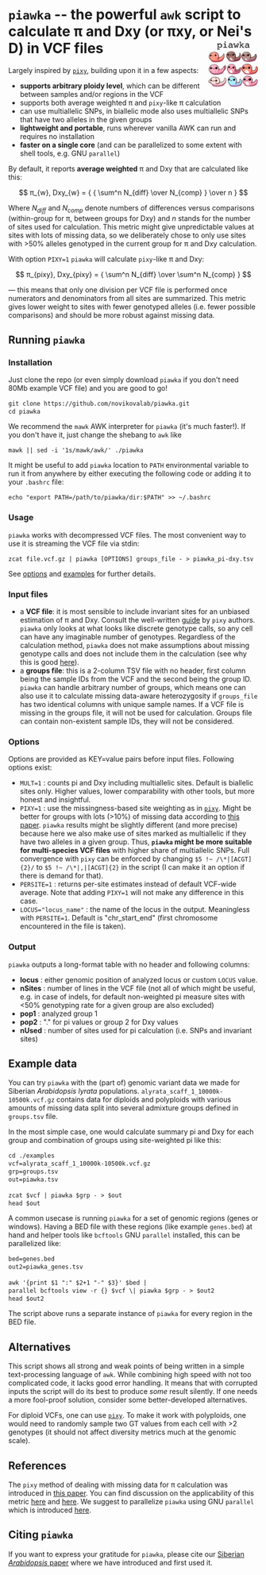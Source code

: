 ``piawka`` -- the powerful `awk` script to calculate π and Dxy (or πxy, or Nei's D) in VCF files <img src="logo/logo.png" align="right" width="20%">
==========

Largely inspired by [`pixy`](https://github.com/ksamuk/pixy), building upon it in a few aspects:

 - **supports arbitrary ploidy level**, which can be different between samples and/or regions in the VCF
 - supports both average weighted π and `pixy`-like π calculation
 - can use multiallelic SNPs, in biallelic mode also uses multiallelic SNPs that have two alleles in the given groups
 - **lightweight and portable**, runs wherever vanilla AWK can run and requires no installation
 - **faster on a single core** (and can be parallelized to some extent with shell tools, e.g. GNU `parallel`)

By default, it reports **average weighted** π and Dxy that are calculated like this:

$$ π_{w}, Dxy_{w} = { { \sum^n N_{diff} \over N_{comp} } \over n } $$

Where $N_{diff}$ and $N_{comp}$ denote numbers of differences versus comparisons (within-group for π, between groups for Dxy) and $n$ stands for the number of sites used for calculation. This metric might give unpredictable values at sites with lots of missing data, so we deliberately chose to only use sites with >50% alleles genotyped in the current group for π and Dxy calculation.

With option `PIXY=1` `piawka` will calculate `pixy`-like π and Dxy:

$$ π_{pixy}, Dxy_{pixy} = { \sum^n N_{diff} \over \sum^n N_{comp} } $$

— this means that only one division per VCF file is performed once numerators and denominators from all sites are summarized. This metric gives lower weight to sites with fewer genotyped alleles (i.e. fewer possible comparisons) and should be more robust against missing data.

## Running `piawka`

### Installation

Just clone the repo (or even simply download `piawka` if you don't need 80Mb example VCF file) and you are good to go!

```
git clone https://github.com/novikovalab/piawka.git
cd piawka
```

We recommend the `mawk` AWK interpreter for `piawka` (it's much faster!). If you don't have it, just change the shebang to `awk` like

```
mawk || sed -i '1s/mawk/awk/' ./piawka
```

It might be useful to add `piawka` location to `PATH` environmental variable to run it from anywhere by either executing the following code or adding it to your `.bashrc` file:

```
echo "export PATH=/path/to/piawka/dir:$PATH" >> ~/.bashrc
```

### Usage

`piawka` works with decompressed VCF files. The most convenient way to use it is streaming the VCF file via stdin:

```
zcat file.vcf.gz | piawka [OPTIONS] groups_file - > piawka_pi-dxy.tsv
```

See [options](#options) and [examples](#example-data) for further details.

### Input files

 - a **VCF file**: it is most sensible to include invariant sites for an unbiased estimation of π and Dxy. Consult the well-written [guide](https://pixy.readthedocs.io/en/latest/generating_invar/generating_invar.html) by `pixy` authors. `piawka` only looks at what looks like discrete genotype calls, so any cell can have any imaginable number of genotypes. Regardless of the calculation method, `piawka` does not make assumptions about missing genotype calls and does not include them in the calculation (see why this is good [here](https://pixy.readthedocs.io/en/latest/about.html)).
 - a **groups file**: this is a 2-column TSV file with no header, first column being the sample IDs from the VCF and the second being the group ID. `piawka` can handle arbitrary number of groups, which means one can also use it to calculate missing data-aware heterozygosity if `groups_file` has two identical columns with unique sample names. If a VCF file is missing in the groups file, it will not be used for calculation. Groups file can contain non-existent sample IDs, they will not be considered.

### Options

Options are provided as KEY=value pairs before input files. Following options exist:

 - `MULT=1` : counts pi and Dxy including multiallelic sites. Default is biallelic sites only. Higher values, lower comparability with other tools, but more honest and insightful.
 - `PIXY=1` : use the missingness-based site weighting as in [`pixy`](https://github.com/ksamuk/pixy). Might be better for groups with lots (>10%) of missing data according to [this paper](https://doi.org/10.1111/1755-0998.13707). `piawka` results might be slightly different (and more precise) because here we also make use of sites marked as multiallelic if they have two alleles in a given group. Thus, **`piawka` might be more suitable for multi-species VCF files** with higher share of multiallelic SNPs. Full convergence with `pixy` can be enforced by changing `$5 !~ /\*|[ACGT]{2}/` to `$5 !~ /\*|,|[ACGT]{2}` in the script (I can make it an option if there is demand for that).
 - `PERSITE=1` : returns per-site estimates instead of default VCF-wide average. Note that adding `PIXY=1` will not make any difference in this case.
 - `LOCUS="locus_name"` : the name of the locus in the output. Meaningless with `PERSITE=1`. Default is "chr\_start\_end" (first chromosome encountered in the file is taken).

### Output

`piawka` outputs a long-format table with no header and following columns:

 - **locus** : either genomic position of analyzed locus or custom `LOCUS` value.
 - **nSites** : number of lines in the VCF file (not all of which might be useful, e.g. in case of indels, for default non-weighted pi measure sites with <50% genotyping rate for a given group are also excluded)
 - **pop1** : analyzed group 1
 - **pop2** : "." for pi values or group 2 for Dxy values
 - **nUsed** : number of sites used for pi calculation (i.e. SNPs and invariant sites)

## Example data

You can try `piawka` with the (part of) genomic variant data we made for Siberian *Arabidopsis lyrata* populations. `alyrata_scaff_1_10000k-10500k.vcf.gz` contains data for diploids and polyploids with various amounts of missing data split into several admixture groups defined in `groups.tsv` file.

In the most simple case, one would calculate summary pi and Dxy for each group and combination of groups using site-weighted pi like this:

```
cd ./examples
vcf=alyrata_scaff_1_10000k-10500k.vcf.gz
grp=groups.tsv
out=piawka.tsv

zcat $vcf | piawka $grp - > $out
head $out
```

A common usecase is running `piawka` for a set of genomic regions (genes or windows). Having a BED file with these regions (like example `genes.bed`) at hand and helper tools like `bcftools` GNU `parallel` installed, this can be parallelized like:

```
bed=genes.bed
out2=piawka_genes.tsv

awk '{print $1 ":" $2+1 "-" $3}' $bed | 
parallel bcftools view -r {} $vcf \| piawka $grp - > $out2
head $out2
```

The script above runs a separate instance of `piawka` for every region in the BED file.

## Alternatives

This script shows all strong and weak points of being written in a simple text-processing language of `awk`. While combining high speed with not too complicated code, it lacks good error handling. It means that with corrupted inputs the script will do its best to produce *some* result silently. If one needs a more fool-proof solution, consider some better-developed alternatives.

For diploid VCFs, one can use [`pixy`](https://github.com/ksamuk/pixy). To make it work with polyploids, one would need to randomly sample two GT values from each cell with >2 genotypes (it should not affect diversity metrics much at the genomic scale).

## References

The `pixy` method of dealing with missing data for π calculation was introduced in [this paper](https://doi.org/10.1111/1755-0998.13326). You can find discussion on the applicability of this metric [here](https://doi.org/10.1111/1755-0998.13707) and [here](https://doi.org/10.1111/1755-0998.13738). We suggest to parallelize `piawka` using GNU `parallel` which is introduced [here](https://doi.org/10.5281/zenodo.1146014).

## Citing `piawka`

If you want to express your gratitude for `piawka`, please cite our [Siberian *Arabidopsis* paper]() where we have introduced and first used it.

